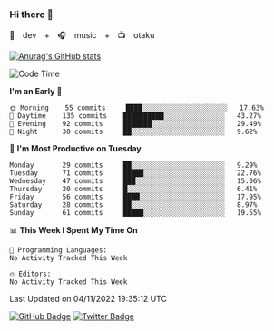 ### Hi there 👋

🚀　dev　+　🎧　music　+　📺　otaku


[![Anurag's GitHub stats](https://github-readme-stats.vercel.app/api?username=koheitasaka&count_private=true&show_icons=true&theme=monokai)](https://github.com/koheitasaka/github-readme-stats)

<!--START_SECTION:waka-->
![Code Time](http://img.shields.io/badge/Code%20Time-1%2C161%20hrs%2023%20mins-blue)

**I'm an Early 🐤** 

```text
🌞 Morning    55 commits     ████░░░░░░░░░░░░░░░░░░░░░   17.63% 
🌆 Daytime    135 commits    ██████████░░░░░░░░░░░░░░░   43.27% 
🌃 Evening    92 commits     ███████░░░░░░░░░░░░░░░░░░   29.49% 
🌙 Night      30 commits     ██░░░░░░░░░░░░░░░░░░░░░░░   9.62%

```
📅 **I'm Most Productive on Tuesday** 

```text
Monday       29 commits     ██░░░░░░░░░░░░░░░░░░░░░░░   9.29% 
Tuesday      71 commits     █████░░░░░░░░░░░░░░░░░░░░   22.76% 
Wednesday    47 commits     ███░░░░░░░░░░░░░░░░░░░░░░   15.06% 
Thursday     20 commits     █░░░░░░░░░░░░░░░░░░░░░░░░   6.41% 
Friday       56 commits     ████░░░░░░░░░░░░░░░░░░░░░   17.95% 
Saturday     28 commits     ██░░░░░░░░░░░░░░░░░░░░░░░   8.97% 
Sunday       61 commits     █████░░░░░░░░░░░░░░░░░░░░   19.55%

```


📊 **This Week I Spent My Time On** 

```text
💬 Programming Languages: 
No Activity Tracked This Week

🔥 Editors: 
No Activity Tracked This Week

```


 Last Updated on 04/11/2022 19:35:12 UTC
<!--END_SECTION:waka-->

[![GitHub Badge](https://img.shields.io/badge/GitHub-100000?style=for-the-badge&logo=github&logoColor=white)](https://github.com/koheitasaka)
[![Twitter Badge](https://img.shields.io/badge/Twitter-1DA1F2?style=for-the-badge&logo=twitter&logoColor=white)](https://twitter.com/sleep_asleep_)
